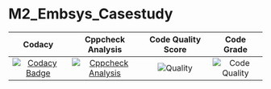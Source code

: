 # M2_Embsys_Casestudy

|Codacy| Cppcheck Analysis| Code Quality Score | Code Grade |
| :---: | :---: | :---: | :---: |
[![Codacy Badge](https://app.codacy.com/project/badge/Grade/90cc32738aa94454a3689d2090de98ec)](https://www.codacy.com/gh/Venkyvenku/M2_Embsys_Casestudy/dashboard?utm_source=github.com&amp;utm_medium=referral&amp;utm_content=Venkyvenku/M2_Embsys_Casestudy&amp;utm_campaign=Badge_Grade)|[![Cppcheck Analysis](https://github.com/Venkyvenku/M2_Embsys_Casestudy/actions/workflows/main.yml/badge.svg)](https://github.com/Venkyvenku/M2_Embsys_Casestudy/actions/workflows/main.yml)|![Quality](https://api.codiga.io/project/33125/score/svg) | ![Code Quality](https://api.codiga.io/project/33125/status/svg) |
